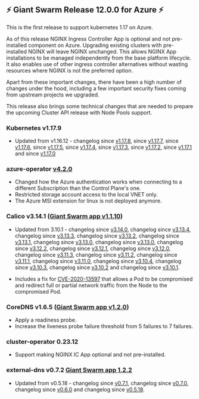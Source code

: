 ## :zap:  Giant Swarm Release 12.0.0 for Azure :zap:

This is the first release to support kubernetes 1.17 on Azure.

As of this release NGINX Ingress Controller App is optional and not pre-installed component on Azure.
Upgrading existing clusters with pre-installed NGINX will leave NGINX unchanged.
This allows NGINX App installations to be managed independently from the base platform lifecycle.
It also enables use of other ingress controller alternatives without wasting resources where NGINX is not the preferred option.

Apart from these important changes, there have been a high number of changes under the hood, including a few important
security fixes coming from upstream projects we upgraded.

This release also brings some technical changes that are needed to prepare the upcoming Cluster API release with
Node Pools support.

### Kubernetes v1.17.9

- Updated from v1.16.12 -
changelog since [v1.17.8](https://github.com/kubernetes/kubernetes/blob/master/CHANGELOG/CHANGELOG-1.17.md#changelog-since-v1178),
since [v1.17.7](https://github.com/kubernetes/kubernetes/blob/master/CHANGELOG/CHANGELOG-1.17.md#changelog-since-v1177),
since [v1.17.6](https://github.com/kubernetes/kubernetes/blob/master/CHANGELOG/CHANGELOG-1.17.md#changelog-since-v1176),
since [v1.17.5](https://github.com/kubernetes/kubernetes/blob/master/CHANGELOG/CHANGELOG-1.17.md#changelog-since-v1175),
since [v1.17.4](https://github.com/kubernetes/kubernetes/blob/master/CHANGELOG/CHANGELOG-1.17.md#changelog-since-v1174),
since [v1.17.3](https://github.com/kubernetes/kubernetes/blob/master/CHANGELOG/CHANGELOG-1.17.md#changelog-since-v1173),
since [v1.17.2](https://github.com/kubernetes/kubernetes/blob/master/CHANGELOG/CHANGELOG-1.17.md#changelog-since-v1172),
since [v1.17.1](https://github.com/kubernetes/kubernetes/blob/master/CHANGELOG/CHANGELOG-1.17.md#changelog-since-v1171) and
since [v1.17.0](https://github.com/kubernetes/kubernetes/blob/master/CHANGELOG/CHANGELOG-1.17.md#changes)

### azure-operator [v4.2.0](https://github.com/giantswarm/azure-operator/blob/v4.2.0/CHANGELOG.md#420---2020-07-08)

- Changed how the Azure authentication works when connecting to a different Subscription than the Control Plane's one.
- Restricted storage account access to the local VNET only.
- The Azure MSI extension for linux is not deployed anymore.

### Calico v3.14.1 ([Giant Swarm app v1.1.10](https://github.com/giantswarm/coredns-app/blob/master/CHANGELOG.md#v1110-2020-06-29))

- Updated from 3.10.1 -
changelog since [v3.14.0](https://docs.projectcalico.org/archive/v3.14/release-notes/#v3140),
changelog since [v3.13.4](https://docs.projectcalico.org/archive/v3.13/release-notes/#v3134),
changelog since [v3.13.3](https://docs.projectcalico.org/archive/v3.13/release-notes/#v3133),
changelog since [v3.13.2](https://docs.projectcalico.org/archive/v3.13/release-notes/#v3132),
changelog since [v3.13.1](https://docs.projectcalico.org/archive/v3.13/release-notes/#v3131),
changelog since [v3.13.0](https://docs.projectcalico.org/archive/v3.13/release-notes/#v3130),
changelog since [v3.13.0](https://docs.projectcalico.org/archive/v3.13/release-notes/#v3130),
changelog since [v3.12.2](https://docs.projectcalico.org/archive/v3.12/release-notes/#v3122),
changelog since [v3.12.1](https://docs.projectcalico.org/archive/v3.12/release-notes/#v3121),
changelog since [v3.12.0](https://docs.projectcalico.org/archive/v3.12/release-notes/#v3120),
changelog since [v3.11.3](https://docs.projectcalico.org/archive/v3.11/release-notes/#v3113),
changelog since [v3.11.2](https://docs.projectcalico.org/archive/v3.11/release-notes/#v3112),
changelog since [v3.11.1](https://docs.projectcalico.org/archive/v3.11/release-notes/#v3111),
changelog since [v3.11.0](https://docs.projectcalico.org/archive/v3.11/release-notes/#v3110),
changelog since [v3.10.4](https://docs.projectcalico.org/archive/v3.10/release-notes/#v3104),
changelog since [v3.10.3](https://docs.projectcalico.org/archive/v3.10/release-notes/#v3103),
changelog since [v3.10.2](https://docs.projectcalico.org/archive/v3.10/release-notes/#v3102) and
changelog since [v3.10.1](https://docs.projectcalico.org/archive/v3.10/release-notes/#v3101).

- Includes a fix for [CVE-2020-13597](https://cve.mitre.org/cgi-bin/cvename.cgi?name=2020-13597) that allows a Pod to be
compromised and redirect full or partial network traffic from the Node to the compromised Pod.

### CoreDNS v1.6.5 ([Giant Swarm app v1.2.0](https://github.com/giantswarm/coredns-app/blob/master/CHANGELOG.md#v120-2020-07-13))

- Apply a readiness probe.
- Increase the liveness probe failure threshold from 5 failures to 7 failures.

### cluster-operator 0.23.12

- Support making NGINX IC App optional and not pre-installed.

### external-dns v0.7.2 [Giant Swarm app 1.2.2](https://github.com/giantswarm/external-dns-app/releases/tag/v1.2.2)

- Updated from v0.5.18 -
changelog since [v0.7.1](https://github.com/kubernetes-sigs/external-dns/blob/master/CHANGELOG.md#v072---2020-06-03),
changelog since [v0.7.0](https://github.com/kubernetes-sigs/external-dns/blob/master/CHANGELOG.md#v071---2020-04-01),
changelog since [v0.6.0](https://github.com/kubernetes-sigs/external-dns/blob/master/CHANGELOG.md#v070---2020-03-10) and
changelog since [v0.5.18](https://github.com/kubernetes-sigs/external-dns/blob/master/CHANGELOG.md#v060---2020-02-11).
